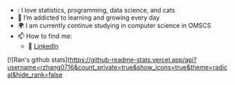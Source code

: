 - : I love statistics, programming, data science, and cats
- 🌱 I’m addicted to learning and growing every day
- :earth_africa: I am currently continue studying in computer science in OMSCS
- 📫 How to find me: 
  - :office: [LinkedIn](https://www.linkedin.com/in/rzhang12/)

[![Ran's github stats](https://github-readme-stats.vercel.app/api?username=rzhang0716&count_private=true&show_icons=true&theme=radical&hide_rank=false
